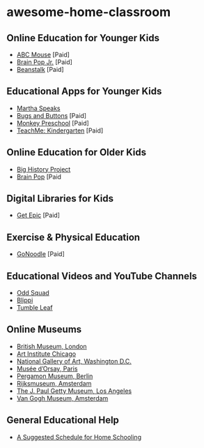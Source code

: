 # awesome-home-classroom

## Online Education for Younger Kids
* [ABC Mouse](https://www.abcmouse.com) [Paid]
* [Brain Pop Jr.](https://jr.brainpop.com/) [Paid]
* [Beanstalk](https://beanstalk.co/) [Paid]

## Educational Apps for Younger Kids
* [Martha Speaks](https://pbskids.org/martha/mobile/index.html)
* [Bugs and Buttons](https://apps.apple.com/us/app/bugs-and-buttons/id446031868) [Paid]
* [Monkey Preschool](http://monkeypreschool.com/) [Paid]
* [TeachMe: Kindergarten](https://www.commonsensemedia.org/app-reviews/teachme-kindergarten) [Paid]
  
## Online Education for Older Kids
* [Big History Project](https://school.bighistoryproject.com/bhplive)
* [Brain Pop](https://www.brainpop.com/) [Paid

## Digital Libraries for Kids
* [Get Epic](https://www.getepic.com) [Paid]

## Exercise & Physical Education 
* [GoNoodle](https://www.gonoodle.com/) [Paid]

## Educational Videos and YouTube Channels
* [Odd Squad](https://pbskids.org/oddsquad/)
* [Blippi](https://www.youtube.com/channel/UC5PYHgAzJ1wLEidB58SK6Xw)
* [Tumble Leaf](https://www.amazon.com/gp/video/detail/B00CBLOXTU/ref=atv_dp_share_cu_r)

## Online Museums
* [British Museum, London](https://britishmuseum.withgoogle.com/)
* [Art Institute Chicago](https://www.artic.edu/collection)
* [National Gallery of Art, Washington D.C.](https://artsandculture.google.com/partner/national-gallery-of-art-washington-dc?hl=en)
* [Musée d’Orsay, Paris](https://artsandculture.google.com/partner/musee-dorsay-paris?hl=en)
* [Pergamon Museum, Berlin](https://artsandculture.google.com/entity/pergamon/m05tcm?hl=en)
* [Rijksmuseum, Amsterdam](https://artsandculture.google.com/streetview/rijksmuseum/iwH5aYGoPwSf7g?hl=en&sv_lng=4.885283712508563&sv_lat=52.35984312584405&sv_h=311.1699875145569&sv_p=-5.924133903625474&sv_pid=fOVcUXQW2wpRf33iUmxEfg&sv_z=1)
* [The J. Paul Getty Museum, Los Angeles](https://artsandculture.google.com/partner/the-j-paul-getty-museum?hl=en)
* [Van Gogh Museum, Amsterdam](https://artsandculture.google.com/partner/van-gogh-museum?hl=en)

## General Educational Help
* [A Suggested Schedule for Home Schooling](/blob/master/images/daily-schedule.jpg)
